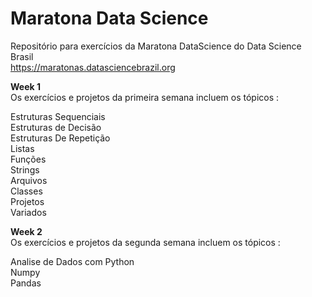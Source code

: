 # Maratona Data Science
Repositório para exercícios da Maratona DataScience do Data Science Brasil </br>
https://maratonas.datasciencebrazil.org 

<b>Week 1 </b>  
Os exercícios e projetos da primeira semana incluem os tópicos :

Estruturas Sequenciais</br>
Estruturas de Decisão</br>
Estruturas De Repetição</br>
Listas</br>
Funções</br>
Strings</br>
Arquivos</br>
Classes</br>
Projetos</br>
Variados</br>

<b> Week 2 </b>
<br>
Os exercícios e projetos da segunda semana incluem os tópicos :

Analise de Dados com Python</br>
Numpy </br>
Pandas </br>
